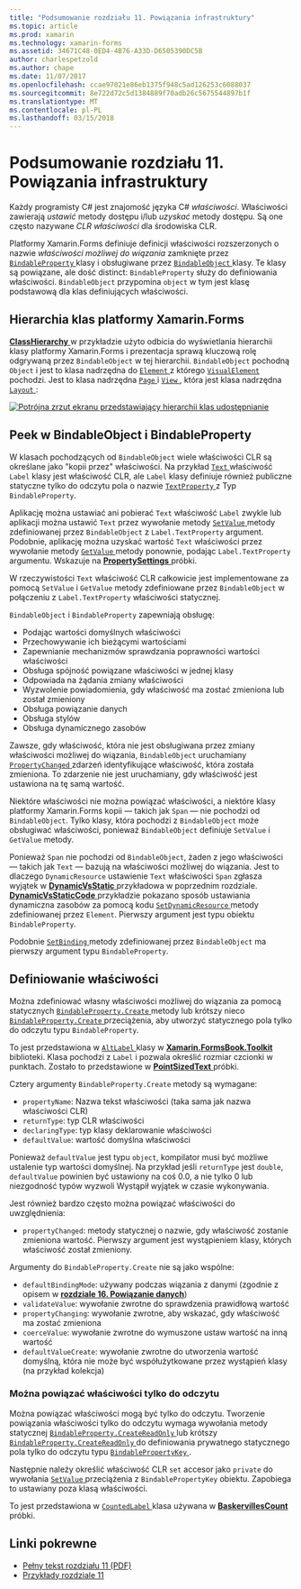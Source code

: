 ```yaml
---
title: "Podsumowanie rozdziału 11. Powiązania infrastruktury"
ms.topic: article
ms.prod: xamarin
ms.technology: xamarin-forms
ms.assetid: 34671C48-0ED4-4B76-A33D-D6505390DC5B
author: charlespetzold
ms.author: chape
ms.date: 11/07/2017
ms.openlocfilehash: ccae97021e86eb1375f948c5ad126253c6088037
ms.sourcegitcommit: 8e722d72c5d1384889f70adb26c5675544897b1f
ms.translationtype: MT
ms.contentlocale: pl-PL
ms.lasthandoff: 03/15/2018
---
```

# <a name="summary-of-chapter-11-the-bindable-infrastructure"></a>Podsumowanie rozdziału 11. Powiązania infrastruktury

Każdy programisty C# jest znajomość języka C# *właściwości*. Właściwości zawierają *ustawić* metody dostępu i/lub *uzyskać* metody dostępu. Są one często nazywane *CLR właściwości* dla środowiska CLR.

Platformy Xamarin.Forms definiuje definicji właściwości rozszerzonych o nazwie *właściwości możliwej do wiązania* zamknięte przez [ `BindableProperty` ](https://developer.xamarin.com/api/type/Xamarin.Forms.BindableProperty/) klasy i obsługiwane przez [ `BindableObject` ](https://developer.xamarin.com/api/type/Xamarin.Forms.BindableObject/)klasy. Te klasy są powiązane, ale dość distinct: `BindableProperty` służy do definiowania właściwości. `BindableObject` przypomina `object` w tym jest klasę podstawową dla klas definiujących właściwości.

## <a name="the-xamarinforms-class-hierarchy"></a>Hierarchia klas platformy Xamarin.Forms

[ **ClassHierarchy** ](https://github.com/xamarin/xamarin-forms-book-samples/tree/master/Chapter11/ClassHierarchy) w przykładzie użyto odbicia do wyświetlania hierarchii klasy platformy Xamarin.Forms i prezentacja sprawą kluczową rolę odgrywaną przez `BindableObject` w tej hierarchii. `BindableObject` pochodną `Object` i jest to klasa nadrzędna do [ `Element` ](https://developer.xamarin.com/api/type/Xamarin.Forms.Element/) z którego [ `VisualElement` ](https://developer.xamarin.com/api/type/Xamarin.Forms.VisualElement/) pochodzi. Jest to klasa nadrzędna [ `Page` ](https://developer.xamarin.com/api/type/Xamarin.Forms.Page/) i [ `View` ](https://developer.xamarin.com/api/type/Xamarin.Forms.View/), która jest klasa nadrzędna [ `Layout` ](https://developer.xamarin.com/api/type/Xamarin.Forms.Layout/):

[![Potrójna zrzut ekranu przedstawiający hierarchii klas udostępnianie](images/ch11fg01-small.png "udostępniania hierarchii klasy")](images/ch11fg01-large.png#lightbox "udostępniania hierarchii — klasa")

## <a name="a-peek-into-bindableobject-and-bindableproperty"></a>Peek w BindableObject i BindableProperty

W klasach pochodzących od `BindableObject` wiele właściwości CLR są określane jako "kopii przez" właściwości. Na przykład [ `Text` ](https://developer.xamarin.com/api/property/Xamarin.Forms.Label.Text/) właściwość `Label` klasy jest właściwość CLR, ale `Label` klasy definiuje również publiczne statyczne tylko do odczytu pola o nazwie [ `TextProperty` ](https://developer.xamarin.com/api/property/Xamarin.Forms.Label.TextProperty/) z Typ `BindableProperty`.

Aplikację można ustawiać ani pobierać `Text` właściwość `Label` zwykle lub aplikacji można ustawić `Text` przez wywołanie metody [ `SetValue` ](https://developer.xamarin.com/api/member/Xamarin.Forms.BindableObject.SetValue/p/Xamarin.Forms.BindableProperty/System.Object/) metody zdefiniowanej przez `BindableObject` z `Label.TextProperty` argument. Podobnie, aplikację można uzyskać wartość `Text` właściwości przez wywołanie metody [ `GetValue` ](https://developer.xamarin.com/api/member/Xamarin.Forms.BindableObject.GetValue/p/Xamarin.Forms.BindableProperty/) metody ponownie, podając `Label.TextProperty` argumentu. Wskazuje na [ **PropertySettings** ](https://github.com/xamarin/xamarin-forms-book-samples/tree/master/Chapter11/PropertySettings) próbki.

W rzeczywistości `Text` właściwość CLR całkowicie jest implementowane za pomocą `SetValue` i `GetValue` metody zdefiniowane przez `BindableObject` w połączeniu z `Label.TextProperty` właściwości statycznej.

`BindableObject` i `BindableProperty` zapewniają obsługę:

- Podając wartości domyślnych właściwości
- Przechowywanie ich bieżącymi wartościami
- Zapewnianie mechanizmów sprawdzania poprawności wartości właściwości
- Obsługa spójność powiązane właściwości w jednej klasy
- Odpowiada na żądania zmiany właściwości
- Wyzwolenie powiadomienia, gdy właściwość ma zostać zmieniona lub został zmieniony
- Obsługa powiązanie danych
- Obsługa stylów
- Obsługa dynamicznego zasobów

Zawsze, gdy właściwość, która nie jest obsługiwana przez zmiany właściwości możliwej do wiązania, `BindableObject` uruchamiany [ `PropertyChanged` ](https://developer.xamarin.com/api/event/Xamarin.Forms.BindableObject.PropertyChanged/) zdarzeń identyfikujące właściwość, która została zmieniona. To zdarzenie nie jest uruchamiany, gdy właściwość jest ustawiona na tę samą wartość.

Niektóre właściwości nie można powiązać właściwości, a niektóre klasy platformy Xamarin.Forms kopii &mdash; takich jak `Span` &mdash; nie pochodzi od `BindableObject`. Tylko klasy, która pochodzi z `BindableObject` może obsługiwać właściwości, ponieważ `BindableObject` definiuje `SetValue` i `GetValue` metody.

Ponieważ `Span` nie pochodzi od `BindableObject`, żaden z jego właściwości &mdash; takich jak `Text` &mdash; bazują na właściwości możliwej do wiązania. Jest to dlaczego `DynamicResource` ustawienie `Text` właściwości `Span` zgłasza wyjątek w [ **DynamicVsStatic** ](https://github.com/xamarin/xamarin-forms-book-samples/tree/master/Chapter10/DynamicVsStatic) przykładowa w poprzednim rozdziale. [ **DynamicVsStaticCode** ](https://github.com/xamarin/xamarin-forms-book-samples/tree/master/Chapter11/DynamicVsStaticCode) przykładzie pokazano sposób ustawiania dynamiczna zasobów za pomocą kodu [ `SetDynamicResource` ](https://developer.xamarin.com/api/member/Xamarin.Forms.Element.SetDynamicResource/p/Xamarin.Forms.BindableProperty/System.String/) metody zdefiniowanej przez `Element`. Pierwszy argument jest typu obiektu `BindableProperty`.

Podobnie [ `SetBinding` ](https://developer.xamarin.com/api/member/Xamarin.Forms.BindableObject.SetBinding/p/Xamarin.Forms.BindableProperty/Xamarin.Forms.BindingBase/) metody zdefiniowanej przez `BindableObject` ma pierwszy argument typu `BindableProperty`.

## <a name="defining-bindable-properties"></a>Definiowanie właściwości

Można zdefiniować własny właściwości możliwej do wiązania za pomocą statycznych [ `BindableProperty.Create` ](https://developer.xamarin.com/api/member/Xamarin.Forms.BindableProperty.Create/p/System.String/System.Type/System.Type/System.Object/Xamarin.Forms.BindingMode/Xamarin.Forms.BindableProperty+ValidateValueDelegate/Xamarin.Forms.BindableProperty+BindingPropertyChangedDelegate/Xamarin.Forms.BindableProperty+BindingPropertyChangingDelegate/Xamarin.Forms.BindableProperty+CoerceValueDelegate/Xamarin.Forms.BindableProperty+CreateDefaultValueDelegate/) metody lub krótszy nieco [ `BindableProperty.Create` ](https://developer.xamarin.com/api/member/Xamarin.Forms.BindableProperty.Create/p/System.String/System.Type/System.Type/System.Object/Xamarin.Forms.BindingMode/Xamarin.Forms.BindableProperty+ValidateValueDelegate/Xamarin.Forms.BindableProperty+BindingPropertyChangedDelegate/Xamarin.Forms.BindableProperty+BindingPropertyChangingDelegate/Xamarin.Forms.BindableProperty+CoerceValueDelegate/) przeciążenia, aby utworzyć statycznego pola tylko do odczytu typu `BindableProperty`.

To jest przedstawiona w [ `AltLabel` ](https://github.com/xamarin/xamarin-forms-book-samples/blob/master/Libraries/Xamarin.FormsBook.Toolkit/Xamarin.FormsBook.Toolkit/AltLabel.cs) klasy w [ **Xamarin.FormsBook.Toolkit** ](https://github.com/xamarin/xamarin-forms-book-samples/tree/master/Libraries/Xamarin.FormsBook.Toolkit) biblioteki. Klasa pochodzi z `Label` i pozwala określić rozmiar czcionki w punktach. Zostało to przedstawione w [ **PointSizedText** ](https://github.com/xamarin/xamarin-forms-book-samples/tree/master/Chapter11/PointSizedText) próbki.

Cztery argumenty `BindableProperty.Create` metody są wymagane:

- `propertyName`: Nazwa tekst właściwości (taka sama jak nazwa właściwości CLR)
- `returnType`: typ CLR właściwości
- `declaringType`: typ klasy deklarowanie właściwości
- `defaultValue`: wartość domyślna właściwości

Ponieważ `defaultValue` jest typu `object`, kompilator musi być możliwe ustalenie typ wartości domyślnej. Na przykład jeśli `returnType` jest `double`, `defaultValue` powinien być ustawiony na coś 0.0, a nie tylko 0 lub niezgodność typów wyzwoli Wystąpił wyjątek w czasie wykonywania.

Jest również bardzo często można powiązać właściwości do uwzględnienia:

- `propertyChanged`: metody statycznej o nazwie, gdy właściwość zostanie zmieniona wartość. Pierwszy argument jest wystąpieniem klasy, których właściwość został zmieniony.

Argumenty do `BindableProperty.Create` nie są jako wspólne:

- `defaultBindingMode`: używany podczas wiązania z danymi (zgodnie z opisem w [ **rozdziale 16. Powiązanie danych**](chapter16.md))
- `validateValue`: wywołanie zwrotne do sprawdzenia prawidłową wartość
- `propertyChanging`: wywołanie zwrotne, aby wskazać, gdy właściwość ma zostać zmieniona
- `coerceValue`: wywołanie zwrotne do wymuszone ustaw wartość na inną wartość
- `defaultValueCreate`: wywołanie zwrotne do utworzenia wartość domyślną, która nie może być współużytkowane przez wystąpień klasy (na przykład kolekcja)

### <a name="the-read-only-bindable-property"></a>Można powiązać właściwości tylko do odczytu

Można powiązać właściwości mogą być tylko do odczytu. Tworzenie powiązania właściwości tylko do odczytu wymaga wywołania metody statycznej [ `BindableProperty.CreateReadOnly` ](https://developer.xamarin.com/api/member/Xamarin.Forms.BindableProperty.CreateReadOnly/p/System.String/System.Type/System.Type/System.Object/Xamarin.Forms.BindingMode/Xamarin.Forms.BindableProperty+ValidateValueDelegate/Xamarin.Forms.BindableProperty+BindingPropertyChangedDelegate/Xamarin.Forms.BindableProperty+BindingPropertyChangingDelegate/Xamarin.Forms.BindableProperty+CoerceValueDelegate/Xamarin.Forms.BindableProperty+CreateDefaultValueDelegate/) lub krótszy [ `BindableProperty.CreateReadOnly` ](https://developer.xamarin.com/api/member/Xamarin.Forms.BindableProperty.CreateReadOnly/p/System.String/System.Type/System.Type/System.Object/Xamarin.Forms.BindingMode/Xamarin.Forms.BindableProperty+ValidateValueDelegate/Xamarin.Forms.BindableProperty+BindingPropertyChangedDelegate/Xamarin.Forms.BindableProperty+BindingPropertyChangingDelegate/Xamarin.Forms.BindableProperty+CoerceValueDelegate/) do definiowania prywatnego statycznego pola tylko do odczytu typu [ `BindablePropertyKey` ](https://developer.xamarin.com/api/type/Xamarin.Forms.BindablePropertyKey/).

Następnie należy określić właściwość CLR `set` accesor jako `private` do wywołania [ `SetValue` ](https://developer.xamarin.com/api/member/Xamarin.Forms.BindableObject.SetValue/p/Xamarin.Forms.BindablePropertyKey/System.Object/) przeciążenia z `BindablePropertyKey` obiektu. Zapobiega to ustawiany poza klasą właściwości.

To jest przedstawiona w [ `CountedLabel` ](https://github.com/xamarin/xamarin-forms-book-samples/blob/master/Libraries/Xamarin.FormsBook.Toolkit/Xamarin.FormsBook.Toolkit/CountedLabel.cs) klasa używana w [ **BaskervillesCount** ](https://github.com/xamarin/xamarin-forms-book-samples/tree/master/Chapter11/BaskervillesCount) próbki.



## <a name="related-links"></a>Linki pokrewne

- [Pełny tekst rozdziału 11 (PDF)](https://download.xamarin.com/developer/xamarin-forms-book/XamarinFormsBook-Ch11-Apr2016.pdf)
- [Przykłady rozdziale 11](https://github.com/xamarin/xamarin-forms-book-samples/tree/master/Chapter11)
